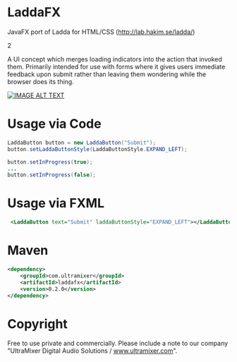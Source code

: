 # LaddaFX
JavaFX port of Ladda for HTML/CSS (http://lab.hakim.se/ladda/)

2

A UI concept which merges loading indicators into the action that invoked them. Primarily intended for use with forms where it gives users immediate feedback upon submit rather than leaving them wondering while the browser does its thing.

[![IMAGE ALT TEXT](http://img.youtube.com/vi/iZOVJi-5ZVg/0.jpg)](http://www.youtube.com/watch?v=iZOVJi-5ZVg "LaddaFX 0.2.0 Demo")


# Usage via Code
```java
LaddaButton button = new LaddaButton("Submit");
button.setLaddaButtonStyle(LaddaButtonStyle.EXPAND_LEFT);

button.setInProgress(true);
...
button.setInProgress(false);
```

# Usage via FXML
```xml
 <LaddaButton text="Submit" laddaButtonStyle="EXPAND_LEFT"></LaddaButton>
 ```
# Maven
```xml
<dependency>
    <groupId>com.ultramixer</groupId>
    <artifactId>laddafx</artifactId>
    <version>0.2.0</version>
</dependency>
```

# Copyright
Free to use private and commercially. Please include a note to our company "UltraMixer Digital Audio Solutions / www.ultramixer.com".
